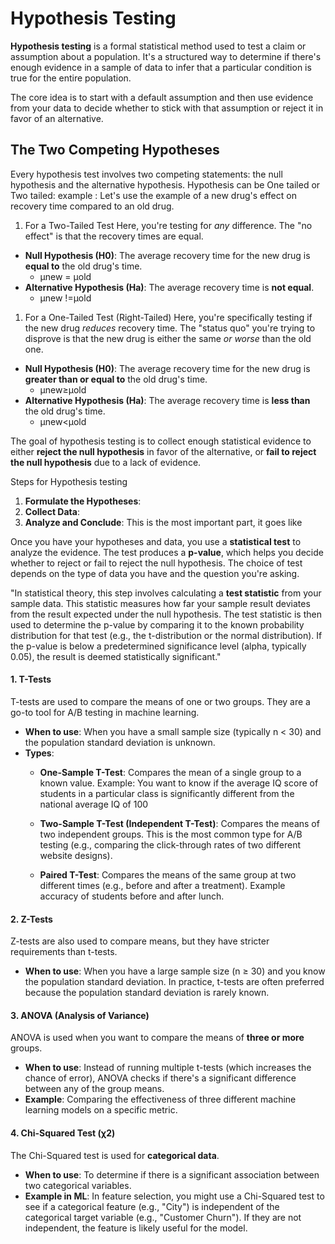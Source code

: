 # Hypothesis Testing
**Hypothesis testing** is a formal statistical method used to test a claim or assumption about a population. It's a structured way to determine if there's enough evidence in a sample of data to infer that a particular condition is true for the entire population.

The core idea is to start with a default assumption and then use evidence from your data to decide whether to stick with that assumption or reject it in favor of an alternative.

## The Two Competing Hypotheses
Every hypothesis test involves two competing statements: the null hypothesis and the alternative hypothesis.
Hypothesis  can be One tailed or Two tailed:
example : Let's use the example of a new drug's effect on recovery time compared to an old drug.

1. For a Two-Tailed Test
Here, you're testing for _any_ difference. The "no effect" is that the recovery times are equal.
- **Null Hypothesis (H0​)**: The average recovery time for the new drug is **equal to** the old drug's time.    
	- μnew​ = μold​
- **Alternative Hypothesis (Ha​)**: The average recovery time is **not equal**.
	- μnew !=μold​
1. For a One-Tailed Test (Right-Tailed)
Here, you're specifically testing if the new drug _reduces_ recovery time. The "status quo" you're trying to disprove is that the new drug is either the same _or worse_ than the old one.

- **Null Hypothesis (H0​)**: The average recovery time for the new drug is **greater than or equal to** the old drug's time.
	- μnew​≥μold​
- **Alternative Hypothesis (Ha​)**: The average recovery time is **less than** the old drug's time.
	- μnew​<μold​


The goal of hypothesis testing is to collect enough statistical evidence to either **reject the null hypothesis** in favor of the alternative, or **fail to reject the null hypothesis** due to a lack of evidence.


Steps for Hypothesis testing
1. **Formulate the Hypotheses**:
2. **Collect Data**: 
3. **Analyze and Conclude**: This is the most important part, it goes like

Once you have your hypotheses and data, you use a **statistical test** to analyze the evidence. The test produces a **p-value**, which helps you decide whether to reject or fail to reject the null hypothesis. The choice of test depends on the type of data you have and the question you're asking.

"In statistical theory, this step involves calculating a **test statistic** from your sample data. This statistic measures how far your sample result deviates from the result expected under the null hypothesis. The test statistic is then used to determine the p-value by comparing it to the known probability distribution for that test (e.g., the t-distribution or the normal distribution). If the p-value is below a predetermined significance level (alpha, typically 0.05), the result is deemed statistically significant."

#### 1. **T-Tests**
T-tests are used to compare the means of one or two groups. They are a go-to tool for A/B testing in machine learning.
- **When to use**: When you have a small sample size (typically n < 30) and the population standard deviation is unknown.
- **Types**:
	- **One-Sample T-Test**: Compares the mean of a single group to a known value. Example: You want to know if the average IQ score of students in a particular class is significantly different from the national average IQ of 100
	
	- **Two-Sample T-Test (Independent T-Test)**: Compares the means of two independent groups. This is the most common type for A/B testing (e.g., comparing the click-through rates of two different website designs).
	
	- **Paired T-Test**: Compares the means of the same group at two different times (e.g., before and after a treatment). Example accuracy of students before and after lunch.

#### 2. **Z-Tests**
Z-tests are also used to compare means, but they have stricter requirements than t-tests.
- **When to use**: When you have a large sample size (n ≥ 30) and you know the population standard deviation. In practice, t-tests are often preferred because the population standard deviation is rarely known.

#### 3. **ANOVA (Analysis of Variance)**
ANOVA is used when you want to compare the means of **three or more** groups.
- **When to use**: Instead of running multiple t-tests (which increases the chance of error), ANOVA checks if there's a significant difference between any of the group means.
- **Example**: Comparing the effectiveness of three different machine learning models on a specific metric.

#### 4. **Chi-Squared Test (χ2)**

The Chi-Squared test is used for **categorical data**.
- **When to use**: To determine if there is a significant association between two categorical variables.
- **Example in ML**: In feature selection, you might use a Chi-Squared test to see if a categorical feature (e.g., "City") is independent of the categorical target variable (e.g., "Customer Churn"). If they are not independent, the feature is likely useful for the model.


